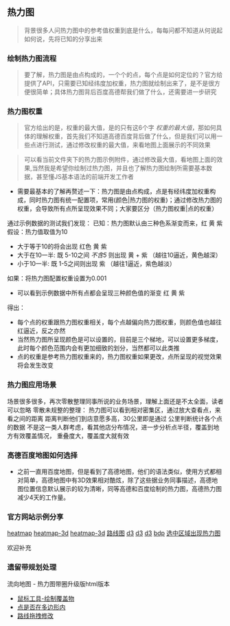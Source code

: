 ## 热力图
>背景很多人问热力图中的参考值权重到底是什么，每每问都不知道从何说起如何说，先将已知的分享出来

### 绘制热力图流程
>要了解，热力图是由点构成的，一个个的点，每个点是如何定位的？官方给提供了API，只需要已知经纬度加权重，热力图就绘制出来了，是不是很方便很简单；具体热力图背后百度高德帮我们做了什么，还需要进一步研究

### 热力图权重
>官方给出的是，权重的最大值，是的只有这6个字 *权重的最大值*，那如何具体的理解权重，首先我们不知道高德百度背后做了什么，但是我们可以用一些点进行测试，通过修改权重的最大值，来看地图上面展示的不同效果

>可以看当前文件夹下的热力图示例附件，通过修改最大值，看地图上面的效果,当然我是希望你绘制过热力图，并且也了解热力图绘制所需要基本数据，甚至懂JS基本语法的前端开发工作者

- 需要最基本的了解再赘述一下：热力图是由点构成，点是有经纬度加权重构成，同时热力图有统一配置项，常用(颜色|热力图的权重)；通过修改热力图的权重，会导致所有点所呈现效果不同；大家要区分（热力图权重|点的权重）

通过示例数据的测试我们发现：
已知：热力图默认由三种色系渐变而来，红 黄 紫
假设：热力值取值为10
  - 大于等于10的将会出现 红色 黄 紫
  - 大于在10一半: 既 5-10之间 *不含5* 则出现  黄 + 紫  （越往10逼近，黄色越深）
  - 小于10一半: 既 1-5之间则出现 紫   （越往1逼近，紫色越淡）

如果：将热力图配置权重设置为0.001
  - 可以看到示例数据中所有点都会呈现三种颜色值的渐变 红 黄 紫

得出：
  - 每个点的权重跟热力图权重相关，每个点越偏向热力图权重，则颜色值也越往红逼近，反之亦然
  - 当然热力图所呈现颜色是可以设置的，目前是三个梯地，可以设置更多梯度，此时每个颜色范围内会有更加细致的划分，当然都可以此类推
  - 点的权重是参考热力图权重来的，热力图权重如果更改，点所呈现的视觉效果将会发生改变


### 热力图应用场景
场景很多很多，再次零散整理同事所说的业务场景，理解上面还是不太全面，读者可以忽略
零散未规整的整理：
  热力图可以看到相对密集区，通过放大查看点，来看之间的距离
  距离判断他们到店意愿多高，30公里即是通过 公里判断统计各个点的数据
  不是这一类人群考虑，看其他店分布情况，进一步分析点半径，覆盖到地方有效覆盖情况，
  重叠度大，覆盖度大就有效

### 高德百度地图如何选择
- 之前一直用百度地图，但是看到了高德地图，他们的语法类似，使用方式都相对简单，高德地图中有3D效果相对酷炫，除了这些据业务同事描述，高德地图位置信息默认展示的较为清晰，同等高德和百度绘制的热力图，高德热力图减少4天的工作量。


### 官方网站示例分享

[heatmap](https://heat.qq.com/heatmap_result.php?date=2019-08-14&prov=%E5%8C%97%E4%BA%AC%E5%B8%82&city=%E5%8C%97%E4%BA%AC%E5%B8%82&region_name=%E5%8C%97%E4%BA%AC%E6%AC%A2%E4%B9%90%E8%B0%B7&region_id=5381&range=60)
[heatmap-3d](https://lbs.amap.com/api/javascript-api/example/selflayer/heatmap/?sug_index=4)
[heatmap-3d](https://echarts.baidu.com/examples/editor.html?c=heatmap-large)
[路线图](https://heat.qq.com/qianxi.php)
[d3](https://observablehq.com/@d3/contours)
[d3](https://d3js.org/)
[d3](https://github.com/d3/d3/wiki/Gallery)
[bdp](https://me.bdp.cn/register.html)
[选中区域出现热力图](https://me.bdp.cn/share/index.html?shareId=sdo_08249593ca50cc7497ecbb145d84c80c)

欢迎补充


### 遗留带规划处理
流向地图 - 热力图带圈升级版html版本
- [鼠标工具-绘制覆盖物](https://lbs.amap.com/api/javascript-api/example/mouse-operate-map/mouse-draw-overlayers)
- [点是否在多边形内](https://lbs.amap.com/api/javascript-api/example/relationship-judgment/point-surface-relation)
- [路线拖拽修改](https://lbs.amap.com/api/javascript-api/example/driving-route/route-can-be-dragged)


